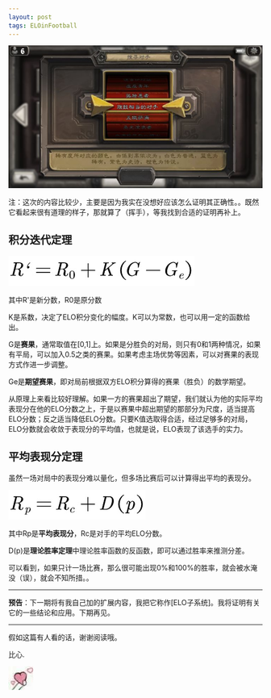```yaml
---
layout: post
tags: ELOinFootball
---
```


![旗鼓相当的对手](/images/00008.jpg)

<!--more-->

注：这次的内容比较少，主要是因为我实在没想好应该怎么证明其正确性。。既然它看起来很有道理的样子，那就算了（挥手），等我找到合适的证明再补上。

## 积分迭代定理

![积分迭代定理](/formula/00009.jpg)

其中R'是新分数，R0是原分数

K是系数，决定了ELO积分变化的幅度。K可以为常数，也可以用一定的函数给出。

G是**赛果**，通常取值在[0,1]上。如果是分胜负的对局，则只有0和1两种情况，如果有平局，可以加入0.5之类的赛果。如果考虑主场优势等因素，可以对赛果的表现方式作进一步调整。

Ge是**期望赛果**，即对局前根据双方ELO积分算得的赛果（胜负）的数学期望。

从原理上来看比较好理解。如果一方的赛果超出了期望，我们就认为他的实际平均表现分在他的ELO分数之上，于是以赛果中超出期望的那部分为尺度，适当提高ELO分数；反之适当降低ELO分数。只要K值选取得合适，经过足够多的对局，ELO分数就会收敛于表现分的平均值，也就是说，ELO表现了该选手的实力。

## 平均表现分定理

虽然一场对局中的表现分难以量化，但多场比赛后可以计算得出平均的表现分。

![平均表现分定理](/formula/00010.jpg)

其中Rp是**平均表现分**，Rc是对手的平均ELO分数。

D(p)是**理论胜率定理**中理论胜率函数的反函数，即可以通过胜率来推测分差。

可以看到，如果只计一场比赛，那么很可能出现0%和100%的胜率，就会被水淹没（误），就会不知所措。。

---

**预告**：下一期将有我自己加的扩展内容，我把它称作[ELO子系统]。我将证明有关它的一些结论和应用。下期再见。

---

假如这篇有人看的话，谢谢阅读哦。

比心.

![比心](/images/bixin.jpg)
